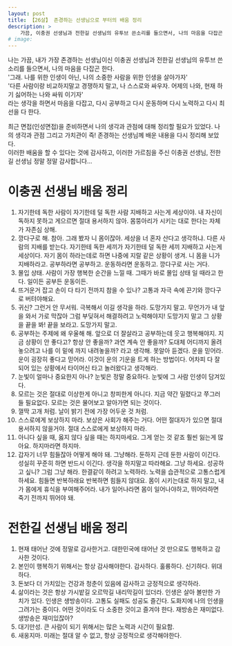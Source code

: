 ```yaml
---
layout: post
title: 【26살】 존경하는 선생님으로 부터의 배움 정리
description: > 
    가끔, 이충권 선생님과 전한길 선생님의 유투브 쓴소리를 들으면서, 나의 마음을 다잡곤 한다... 그 내용을 정리해 보았다. 
# image: 
---
```


나는 가끔, 내가 가장 존경하는 선생님이신 이충권 선생님과 전한길 선생님의 유투브 쓴소리를 들으면서, 나의 마음을 다잡곤 한다.   
'그래. 나를 위한 인생이 아닌, 나의 소중한 사람을 위한 인생을 살아가자'    
'다른 사람이랑 비교하지말고 경쟁하지 말고, 나 스스로와 싸우자. 어제의 나와, 현재 하기 싫어하는 나와 싸워 이기자'    
라는 생각을 하면서 마음을 다잡고, 다시 공부하고 다시 운동하며 다시 노력하고 다시 최선을 다 한다.   
 
최근 면접(인성면접)을 준비하면서 나의 생각과 관점에 대해 정리할 필요가 있었다. 나의 생각과 관점 그리고 가치관이 즉! 존경하는 선생님께 배운 내용을 다시 정리해 보았다.      
이러한 배움을 할 수 있다는 것에 감사하고, 이러한 가르침을 주신 이충권 선생님, 전한길 선생님 정말 정말 감사합니다... 



# 이충권 선생님 배움 정리 

1.	자기한테 독한 사람이 자기한테 덜 독한 사람 지배하고 사는게 세상이야. 내 자신이 독하지 못하고 게으르면 절대 용서하지 않아. 몸뚱아리가 시키는 대로 한다는 자체가 자존심 상해. 
2.	깡다구로 해. 참아. 그래 봤자 니 몸이잖아. 세상을 너 혼자 산다고 생각하냐. 다른 사람의 지배를 받는다. 자기한테 독한 세끼가 자기한테 덜 독한 세끼 지배하고 사는게 세상이다. 자기 몸이 하라는데로 하면 나중에 지랄 같은 상황이 생겨. 니 몸을 니가 지배하라고. 공부하라면 공부하고. 운동하라면 운동하고. 깡다구로 사는 거다. 
3.	몰입 상태. 사람이 가장 행복한 순간을 느낄 때. 그때가 바로 몰입 상태 일 때라고 한다. 일이든 공부든 운동이든. 
4.	뜨거운거 잡고 손이 다 타기 전까지 참을 수 있나? 고통과 자극 속에 끈기와 깡다구로 버텨야해요. 
5.	귀신? 그런거 안 무서워. 극복해서 이길 생각을 하라. 도망가지 말고. 무언가가 내 앞을 와서 가로 막잖아 그럼 부딪혀서 해결하려고 노력해야지! 도망가지 말고 그 상황을 끝을 봐! 끝을 보라고. 도망가지 말고. 
6.	공부하는 주제에 왜 우울해 해. 앞으로 더 잘살라고 공부하는데 웃고 행복해야지. 지금 상황이 안 좋다고? 항상 안 좋을까? 과연 계속 안 좋을까? 도대체 어디까지 올려놓으려고 나를 이 밑에 까지 내려놓을까? 라고 생각해. 못알아 듣겠다. 운을 믿어라. 운이 굉장히 좋다고 믿어라. 이것이 운의 기운을 트게 하는 방법이다. 어차피 다 잘되어 있는 상황에서 타이머신 타고 놀러왔다고 생각해라. 
7.	눈빛이 얼마나 중요한지 아나? 눈빛은 정말 중요하다. 눈빛에 그 사람 인생이 담겨있다.
8.	모르는 것은 절대로 이상한게 아니고 창피한게 아니다. 지금 약간 밀렸다고 쭈그러들 필요없다. 모르는 것은 물어보고 알아가면 되는 것이다. 
9.	껄딱 고개 처럼. 날이 밝기 전에 가장 어두운 것 처럼.
10.	스스로에게 보상하지 마라. 보상은 사회가 해주는 거다. 어떤 절대자가 있으면 절대 용서하지 않을거야. 절대 스스로에게 보상하지 마라.
11.	아니다 싶을 때, 옳지 않다 싶을 때는 하지마세요. 그게 얻는 것 같죠 훨씬 잃는게 많아요. 하지마라면 하지마. 
12.	갑자기 너무 힘들잖아 어떻게 해야 돼. 그냥해라. 둔하지 근데 둔한 사람이 이긴다. 성실히 꾸준히 하면 반드시 이긴다. 생각을 하지말고 따라해요. 그냥 하세요. 성공하고 싶니? 그럼 그냥 해라. 한결같이 하려고 노력하라. 노력을 습관적으로 고통스럽게 하세요. 힘들면 반복하래요 반복하면 힘들지 않대요. 몸이 시키는대로 하지 말고, 내가 몸에게 휴식을 부여해주어라. 내가 일어나라면 몸이 일어나야하고, 뛰어라하면 죽기 전까지 뛰어야 돼. 


# 전한길 선생님 배움 정리 

1.	현재 태어난 것에 정말로 감사한거고. 대한민국에 태어난 것 만으로도 행복하고 감사한 것이다. 
2.	본인이 행복하기 위해서는 항상 감사해야한다. 감사하다. 훌륭하다. 신기하다. 위대하다. 
3.	돈보다 더 가치있는 건강과 청춘이 있음에 감사하고 긍정적으로 생각하라.
4.	삶이라는 것은 항상 가시밭길 오르막길 내리막길이 있더라. 인생은 살아 볼만한 가치가 있다. 인생은 생방송이다. 고통도 실패도 성공도 즐긴다. 도화지에 나의 인생을 그려가는 중이다. 어떤 것이라도 다 소중한 것이고 즐겨야 한다. 재방송은 재미없다. 생방송은 재미있잖아?
5.	대기만성. 큰 사람이 되기 위해서는 많은 노력과 시간이 필요함. 
6.	새옹지마. 미래는 절대 알 수 없고, 항상 긍정적으로 생각해야한다. 


